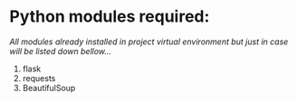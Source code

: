 # Python modules required:
*All modules already installed in project virtual environment but just in case will be listed down bellow...*

1. flask
2. requests
3. BeautifulSoup